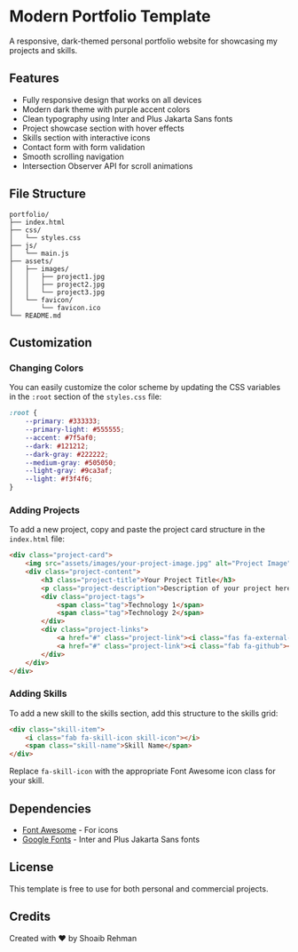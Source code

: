 # Modern Portfolio Template

A responsive, dark-themed personal portfolio website for showcasing my projects and skills.

## Features

- Fully responsive design that works on all devices
- Modern dark theme with purple accent colors
- Clean typography using Inter and Plus Jakarta Sans fonts
- Project showcase section with hover effects
- Skills section with interactive icons
- Contact form with form validation
- Smooth scrolling navigation
- Intersection Observer API for scroll animations

## File Structure

```
portfolio/
├── index.html
├── css/
│   └── styles.css
├── js/
│   └── main.js
├── assets/
│   ├── images/
│   │   ├── project1.jpg
│   │   ├── project2.jpg
│   │   └── project3.jpg
│   └── favicon/
│       └── favicon.ico
└── README.md
```

## Customization

### Changing Colors

You can easily customize the color scheme by updating the CSS variables in the `:root` section of the `styles.css` file:

```css
:root {
    --primary: #333333;
    --primary-light: #555555;
    --accent: #7f5af0;
    --dark: #121212;
    --dark-gray: #222222;
    --medium-gray: #505050;
    --light-gray: #9ca3af;
    --light: #f3f4f6;
}
```

### Adding Projects

To add a new project, copy and paste the project card structure in the `index.html` file:

```html
<div class="project-card">
    <img src="assets/images/your-project-image.jpg" alt="Project Image" class="project-img">
    <div class="project-content">
        <h3 class="project-title">Your Project Title</h3>
        <p class="project-description">Description of your project here.</p>
        <div class="project-tags">
            <span class="tag">Technology 1</span>
            <span class="tag">Technology 2</span>
        </div>
        <div class="project-links">
            <a href="#" class="project-link"><i class="fas fa-external-link-alt"></i> Live Demo</a>
            <a href="#" class="project-link"><i class="fab fa-github"></i> Source Code</a>
        </div>
    </div>
</div>
```

### Adding Skills

To add a new skill to the skills section, add this structure to the skills grid:

```html
<div class="skill-item">
    <i class="fab fa-skill-icon skill-icon"></i>
    <span class="skill-name">Skill Name</span>
</div>
```

Replace `fa-skill-icon` with the appropriate Font Awesome icon class for your skill.

## Dependencies

- [Font Awesome](https://fontawesome.com/) - For icons
- [Google Fonts](https://fonts.google.com/) - Inter and Plus Jakarta Sans fonts

## License

This template is free to use for both personal and commercial projects.

## Credits

Created with ❤️ by Shoaib Rehman
